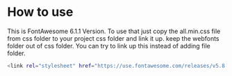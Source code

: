 # How to use
This is FontAwesome 6.1.1 Version. To use that just copy the all.min.css file from css folder to your project css folder and link it up. keep the webfonts folder out of css folder.
You can try to link up this instead of adding file folder.
```bash
<link rel="stylesheet" href="https://use.fontawesome.com/releases/v5.8.2/css/all.css">
```
